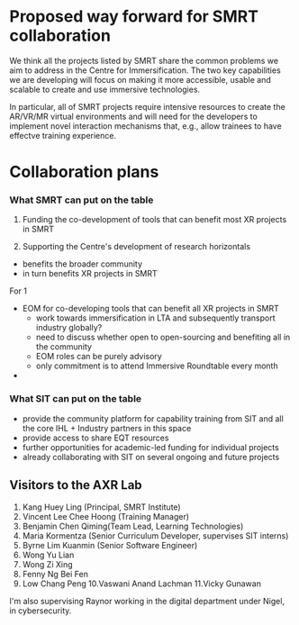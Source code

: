 Proposed way forward for SMRT collaboration
===========================================

We think all the projects listed by SMRT share the common problems we aim to address in the Centre for Immersification. The two key capabilities we are developing will focus on making it more accessible, usable and scalable to create and use immersive technologies.

In particular, all of SMRT projects require intensive resources to create the AR/VR/MR virtual environments and will need for the developers to implement novel interaction mechanisms that, e.g., allow trainees to have effectve training experience.


# Collaboration plans 

### What SMRT can put on the table

1. Funding the co-development of tools that can benefit most XR projects in SMRT

2. Supporting the Centre's development of research horizontals
  - benefits the broader community
  - in turn benefits XR projects in SMRT

For 1 
- EOM for co-developing tools that can benefit all XR projects in SMRT
  - work towards immersification in LTA and subsequently transport industry globally?
  - need to discuss whether open to open-sourcing and benefiting all in the community
  - EOM roles can be purely advisory
  - only commitment is to attend Immersive Roundtable every month
- 

### What SIT can put on the table
- provide the community platform for capability training from SIT and all the core IHL + Industry partners in this space
- provide access to share EQT resources
- further opportunities for academic-led funding for individual projects
- already collaborating with SIT on several ongoing and future projects

## Visitors to the AXR Lab
1. Kang Huey Ling (Principal, SMRT Institute)
2. Vincent Lee Chee Hoong (Training Manager)
3. Benjamin Chen Qiming(Team Lead, Learning Technologies)
4. Maria Kormentza (Senior Curriculum Developer, supervises SIT interns)
5. Byrne Lim Kuanmin (Senior Software Engineer)
6. Wong Yu Lian
7. Wong Zi Xing
8. Fenny Ng Bei Fen  
9. Low Chang Peng
10.Vaswani Anand Lachman
11.Vicky Gunawan  

I'm also supervising Raynor working in the digital department under Nigel, in cybersecurity.

